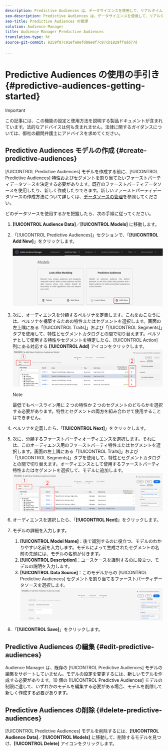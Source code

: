 ```yaml
---
description: Predictive Audiences は、データサイエンスを使用して、リアルタイムに不明なオーディエンスを個別のペルソナに分類するのに役立ちます。
seo-description: Predictive Audiences は、データサイエンスを使用して、リアルタイムに不明なオーディエンスを個別のペルソナに分類するのに役立ちます。
seo-title: Predictive Audiences の管理
solution: Audience Manager
title: Audience Manager Predictive Audiences
translation-type: ht
source-git-commit: 8259f07c91efa0efd88e8f7c87cb1829ffadd77d

---
```



# Predictive Audiences の使用の手引き {#predictive-audiences-getting-started}

>[!IMPORTANT]
>この記事には、この機能の設定と使用方法を説明する製品ドキュメントが含まれています。法的なアドバイスは何も含まれません。法律に関するガイダンスについては、御社の顧問弁護士にアドバイスを求めてください。

## Predictive Audiences モデルの作成 {#create-predictive-audiences}

[!UICONTROL Predictive Audiences] モデルを作成する前に、[!UICONTROL Predictive Audiences] 特性およびセグメントを割り当てたいファーストパーティデータソースを決定する必要があります。既存のファーストパーティデータソースを使用したり、新しく作成したりできます。新しいファーストパーティデータソースの作成方法について詳しくは、[データソースの管理](https://docs.adobe.com/content/help/ja-JP/audience-manager/user-guide/features/data-sources/manage-datasources.html)を参照してください。

どのデータソースを使用するかを把握したら、次の手順に従ってください。

1. **[!UICONTROL Audience Data]**／**[!UICONTROL Models]** に移動します。
1. 「[!UICONTROL Predictive Audiences]」セクションで、「**[!UICONTROL Add New]**」をクリックします。

   ![smart-persona-add](assets/predictive-audiences-add.png)

1. 次に、オーディエンスを分類するペルソナを定義します。これをおこなうには、ペルソナを構築するための特性またはセグメントを選択します。画面の左上隅にある「[!UICONTROL Traits]」および「[!UICONTROL Segments]」タブを使用して、特性とセグメントカタログとの間で切り替えます。ペルソナとして使用する特性やセグメントを特定したら、[!UICONTROL Action] 列にある対応する **[!UICONTROL Add]** アイコンをクリックします。
   ![smart-persona-select-personas](assets/predictive-audiences-persona.png)
   >[!NOTE]
   >最低でもベースライン用に 2 つの特性か 2 つのセグメントのどちらかを選択する必要があります。特性とセグメントの両方を組み合わせて使用することはできません。
1. ペルソナを定義したら、「**[!UICONTROL Next]**」をクリックします。
1. 次に、分類するファーストパーティオーディエンスを選択します。それには、このオーディエンス用のファーストパーティ特性またはセグメントを選択します。画面の左上隅にある「[!UICONTROL Traits]」および「[!UICONTROL Segments]」タブを使用して、特性とセグメントカタログとの間で切り替えます。オーディエンスとして使用するファーストパーティ特性またはセグメントを選択して、モデルに追加します。
   ![smart-persona-select-audience](assets/predictive-audiences-audience.png)
1. オーディエンスを選択したら、「**[!UICONTROL Next]**」をクリックします。
1. モデルの詳細を入力します。
   1. **[!UICONTROL Model Name]**：後で識別するのに役立つ、モデルのわかりやすい名前を入力します。モデルによって生成されたセグメントの名前の先頭には、モデルの名前が付きます。
   2. **[!UICONTROL Description]**：ユースケースを識別するのに役立つ、モデルの説明を入力します。
   3. **[!UICONTROL Data Source]**：このモデルからの [!UICONTROL Predictive Audiences] セグメントを割り当てるファーストパーティデータソースを選択します。
      ![predictive-audiences-save](assets/predictive-audiences-save.png)
1. 「**[!UICONTROL Save]**」をクリックします。

## Predictive Audiences の編集 {#edit-predictive-audiences}

Audience Manager は、既存の [!UICONTROL Predictive Audiences] モデルの編集をサポートしていません。モデルの設定を変更するには、新しいモデルを作成する必要があります。10 個の [!UICONTROL Predictive Audiences] モデルの制限に達して、いずれかのモデルを編集する必要がある場合、モデルを削除して新しく作成する必要があります。

## Predictive Audiences の削除 {#delete-predictive-audiences}

[!UICONTROL Predictive Audiences] モデルを削除するには、**[!UICONTROL Audience Data]**／**[!UICONTROL Models]** に移動して、削除するモデルを見つけ、**[!UICONTROL Delete]** アイコンをクリックします。
